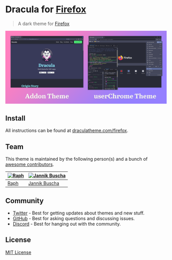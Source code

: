 # Dracula for [Firefox](https://www.mozilla.org/en-US/firefox/new/)

> A dark theme for [Firefox](https://addons.mozilla.org/en-US/firefox/addon/dracula-dark-colorscheme/)

![Screenshot](./screenshot.png)

## Install

All instructions can be found at [draculatheme.com/firefox](https://draculatheme.com/firefox).

## Team

This theme is maintained by the following person(s) and a bunch of [awesome contributors](https://github.com/dracula/firefox/graphs/contributors).

| [![Raph](https://avatars2.githubusercontent.com/u/28673457?s=70)](https://github.com/RaphGL) | [![Jannik Buscha](https://avatars2.githubusercontent.com/u/74017697?s=70)](https://github.com/jannikbuscha) |
| -------------------------------------------------------------------------------------------- |-------------------------------------------------------------------------------------------------------------|
| [Raph](https://github.com/RaphGL)                                                            | [Jannik Buscha](https://github.com/jannikbuscha)                                                            |

## Community

- [Twitter](https://twitter.com/draculatheme) - Best for getting updates about themes and new stuff.
- [GitHub](https://github.com/dracula/dracula-theme/discussions) - Best for asking questions and discussing issues.
- [Discord](https://draculatheme.com/discord-invite) - Best for hanging out with the community.

## License

[MIT License](./LICENSE)
